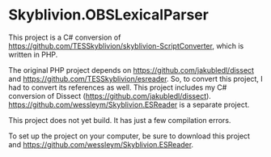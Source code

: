 # Skyblivion.OBSLexicalParser

This project is a C# conversion of https://github.com/TESSkyblivion/skyblivion-ScriptConverter, which is written in PHP.

The original PHP project depends on https://github.com/jakubledl/dissect and https://github.com/TESSkyblivion/esreader.  So, to convert this project, I had to convert its references as well.  This project includes my C# conversion of Dissect (https://github.com/jakubledl/dissect).  https://github.com/wessleym/Skyblivion.ESReader is a separate project.

This project does not yet build.  It has just a few compilation errors.

To set up the project on your computer, be sure to download this project and https://github.com/wessleym/Skyblivion.ESReader.
